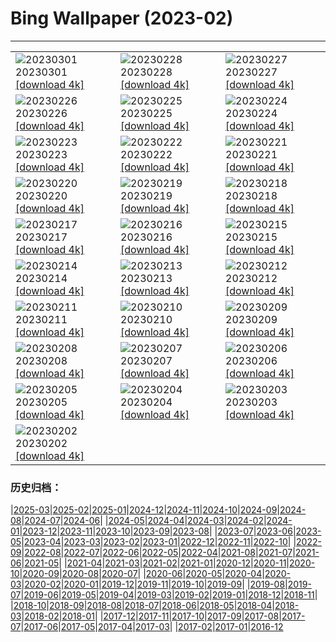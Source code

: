 # Bing Wallpaper (2023-02)
**************

<table><tr><td><img class="wallpaper" src="https://www.bing.com/th?id=OHR.LuebeckCityGate_DE-DE8410564862_1920x1080.jpg" alt="20230301"> 20230301 <a class="wallpaper_link" href="https://www.bing.com/th?id=OHR.LuebeckCityGate_DE-DE8410564862_UHD.jpg">[download 4k]</a></td><td><img class="wallpaper" src="https://www.bing.com/th?id=OHR.AtraniAmalfi_DE-DE5478327830_1920x1080.jpg" alt="20230228"> 20230228 <a class="wallpaper_link" href="https://www.bing.com/th?id=OHR.AtraniAmalfi_DE-DE5478327830_UHD.jpg">[download 4k]</a></td><td><img class="wallpaper" src="https://www.bing.com/th?id=OHR.PolarBearFrost_DE-DE6073981048_1920x1080.jpg" alt="20230227"> 20230227 <a class="wallpaper_link" href="https://www.bing.com/th?id=OHR.PolarBearFrost_DE-DE6073981048_UHD.jpg">[download 4k]</a></td></tr><tr><td><img class="wallpaper" src="https://www.bing.com/th?id=OHR.CanopyPeru_DE-DE4866151394_1920x1080.jpg" alt="20230226"> 20230226 <a class="wallpaper_link" href="https://www.bing.com/th?id=OHR.CanopyPeru_DE-DE4866151394_UHD.jpg">[download 4k]</a></td><td><img class="wallpaper" src="https://www.bing.com/th?id=OHR.BryceAnniv_DE-DE3264919137_1920x1080.jpg" alt="20230225"> 20230225 <a class="wallpaper_link" href="https://www.bing.com/th?id=OHR.BryceAnniv_DE-DE3264919137_UHD.jpg">[download 4k]</a></td><td><img class="wallpaper" src="https://www.bing.com/th?id=OHR.RichmondParkDuck_DE-DE8282627853_1920x1080.jpg" alt="20230224"> 20230224 <a class="wallpaper_link" href="https://www.bing.com/th?id=OHR.RichmondParkDuck_DE-DE8282627853_UHD.jpg">[download 4k]</a></td></tr><tr><td><img class="wallpaper" src="https://www.bing.com/th?id=OHR.ParisWinter_DE-DE2319621841_1920x1080.jpg" alt="20230223"> 20230223 <a class="wallpaper_link" href="https://www.bing.com/th?id=OHR.ParisWinter_DE-DE2319621841_UHD.jpg">[download 4k]</a></td><td><img class="wallpaper" src="https://www.bing.com/th?id=OHR.FriedensglockeFichtelberg_DE-DE0791222522_1920x1080.jpg" alt="20230222"> 20230222 <a class="wallpaper_link" href="https://www.bing.com/th?id=OHR.FriedensglockeFichtelberg_DE-DE0791222522_UHD.jpg">[download 4k]</a></td><td><img class="wallpaper" src="https://www.bing.com/th?id=OHR.MardiGrasNOLA_DE-DE2512685536_1920x1080.jpg" alt="20230221"> 20230221 <a class="wallpaper_link" href="https://www.bing.com/th?id=OHR.MardiGrasNOLA_DE-DE2512685536_UHD.jpg">[download 4k]</a></td></tr><tr><td><img class="wallpaper" src="https://www.bing.com/th?id=OHR.Itaimbezinho_DE-DE7568052813_1920x1080.jpg" alt="20230220"> 20230220 <a class="wallpaper_link" href="https://www.bing.com/th?id=OHR.Itaimbezinho_DE-DE7568052813_UHD.jpg">[download 4k]</a></td><td><img class="wallpaper" src="https://www.bing.com/th?id=OHR.MauiWhale_DE-DE2654887932_1920x1080.jpg" alt="20230219"> 20230219 <a class="wallpaper_link" href="https://www.bing.com/th?id=OHR.MauiWhale_DE-DE2654887932_UHD.jpg">[download 4k]</a></td><td><img class="wallpaper" src="https://www.bing.com/th?id=OHR.EbenIceCave_DE-DE2769796122_1920x1080.jpg" alt="20230218"> 20230218 <a class="wallpaper_link" href="https://www.bing.com/th?id=OHR.EbenIceCave_DE-DE2769796122_UHD.jpg">[download 4k]</a></td></tr><tr><td><img class="wallpaper" src="https://www.bing.com/th?id=OHR.BirdcountAllen_DE-DE9670864483_1920x1080.jpg" alt="20230217"> 20230217 <a class="wallpaper_link" href="https://www.bing.com/th?id=OHR.BirdcountAllen_DE-DE9670864483_UHD.jpg">[download 4k]</a></td><td><img class="wallpaper" src="https://www.bing.com/th?id=OHR.BerlinaleEroeffnung_DE-DE6394050974_1920x1080.jpg" alt="20230216"> 20230216 <a class="wallpaper_link" href="https://www.bing.com/th?id=OHR.BerlinaleEroeffnung_DE-DE6394050974_UHD.jpg">[download 4k]</a></td><td><img class="wallpaper" src="https://www.bing.com/th?id=OHR.HippoDayChobe_DE-DE9450104011_1920x1080.jpg" alt="20230215"> 20230215 <a class="wallpaper_link" href="https://www.bing.com/th?id=OHR.HippoDayChobe_DE-DE9450104011_UHD.jpg">[download 4k]</a></td></tr><tr><td><img class="wallpaper" src="https://www.bing.com/th?id=OHR.OtaruIgloo_DE-DE9255380929_1920x1080.jpg" alt="20230214"> 20230214 <a class="wallpaper_link" href="https://www.bing.com/th?id=OHR.OtaruIgloo_DE-DE9255380929_UHD.jpg">[download 4k]</a></td><td><img class="wallpaper" src="https://www.bing.com/th?id=OHR.MoonValley_DE-DE9146527929_1920x1080.jpg" alt="20230213"> 20230213 <a class="wallpaper_link" href="https://www.bing.com/th?id=OHR.MoonValley_DE-DE9146527929_UHD.jpg">[download 4k]</a></td><td><img class="wallpaper" src="https://www.bing.com/th?id=OHR.BoobyDarwinDay_DE-DE5337975937_1920x1080.jpg" alt="20230212"> 20230212 <a class="wallpaper_link" href="https://www.bing.com/th?id=OHR.BoobyDarwinDay_DE-DE5337975937_UHD.jpg">[download 4k]</a></td></tr><tr><td><img class="wallpaper" src="https://www.bing.com/th?id=OHR.DarkSkiesDV_DE-DE8887826731_1920x1080.jpg" alt="20230211"> 20230211 <a class="wallpaper_link" href="https://www.bing.com/th?id=OHR.DarkSkiesDV_DE-DE8887826731_UHD.jpg">[download 4k]</a></td><td><img class="wallpaper" src="https://www.bing.com/th?id=OHR.EpidaurusGreece_DE-DE1707916573_1920x1080.jpg" alt="20230210"> 20230210 <a class="wallpaper_link" href="https://www.bing.com/th?id=OHR.EpidaurusGreece_DE-DE1707916573_UHD.jpg">[download 4k]</a></td><td><img class="wallpaper" src="https://www.bing.com/th?id=OHR.LowerAntelopeAZ_DE-DE2106180406_1920x1080.jpg" alt="20230209"> 20230209 <a class="wallpaper_link" href="https://www.bing.com/th?id=OHR.LowerAntelopeAZ_DE-DE2106180406_UHD.jpg">[download 4k]</a></td></tr><tr><td><img class="wallpaper" src="https://www.bing.com/th?id=OHR.NorwayRestArea_DE-DE1771127643_1920x1080.jpg" alt="20230208"> 20230208 <a class="wallpaper_link" href="https://www.bing.com/th?id=OHR.NorwayRestArea_DE-DE1771127643_UHD.jpg">[download 4k]</a></td><td><img class="wallpaper" src="https://www.bing.com/th?id=OHR.MedievalLabro_DE-DE1367991913_1920x1080.jpg" alt="20230207"> 20230207 <a class="wallpaper_link" href="https://www.bing.com/th?id=OHR.MedievalLabro_DE-DE1367991913_UHD.jpg">[download 4k]</a></td><td><img class="wallpaper" src="https://www.bing.com/th?id=OHR.WaitangiFjordlandNP_DE-DE1132934646_1920x1080.jpg" alt="20230206"> 20230206 <a class="wallpaper_link" href="https://www.bing.com/th?id=OHR.WaitangiFjordlandNP_DE-DE1132934646_UHD.jpg">[download 4k]</a></td></tr><tr><td><img class="wallpaper" src="https://www.bing.com/th?id=OHR.MonarchPismo_DE-DE0674772608_1920x1080.jpg" alt="20230205"> 20230205 <a class="wallpaper_link" href="https://www.bing.com/th?id=OHR.MonarchPismo_DE-DE0674772608_UHD.jpg">[download 4k]</a></td><td><img class="wallpaper" src="https://www.bing.com/th?id=OHR.FeldbergSchnee_DE-DE7352246825_1920x1080.jpg" alt="20230204"> 20230204 <a class="wallpaper_link" href="https://www.bing.com/th?id=OHR.FeldbergSchnee_DE-DE7352246825_UHD.jpg">[download 4k]</a></td><td><img class="wallpaper" src="https://www.bing.com/th?id=OHR.QuebecFrontenac_DE-DE0168248973_1920x1080.jpg" alt="20230203"> 20230203 <a class="wallpaper_link" href="https://www.bing.com/th?id=OHR.QuebecFrontenac_DE-DE0168248973_UHD.jpg">[download 4k]</a></td></tr><tr><td><img class="wallpaper" src="https://www.bing.com/th?id=OHR.GroundhogThree_DE-DE9828216785_1920x1080.jpg" alt="20230202"> 20230202 <a class="wallpaper_link" href="https://www.bing.com/th?id=OHR.GroundhogThree_DE-DE9828216785_UHD.jpg">[download 4k]</a></td><td></td><td></td></tr></table>

### 历史归档：

|[2025-03](/../2025-03/2025-03.md)|[2025-02](/../2025-02/2025-02.md)|[2025-01](/../2025-01/2025-01.md)|[2024-12](/../2024-12/2024-12.md)|[2024-11](/../2024-11/2024-11.md)|[2024-10](/../2024-10/2024-10.md)|[2024-09](/../2024-09/2024-09.md)|[2024-08](/../2024-08/2024-08.md)|[2024-07](/../2024-07/2024-07.md)|[2024-06](/../2024-06/2024-06.md)|
|[2024-05](/../2024-05/2024-05.md)|[2024-04](/../2024-04/2024-04.md)|[2024-03](/../2024-03/2024-03.md)|[2024-02](/../2024-02/2024-02.md)|[2024-01](/../2024-01/2024-01.md)|[2023-12](/../2023-12/2023-12.md)|[2023-11](/../2023-11/2023-11.md)|[2023-10](/../2023-10/2023-10.md)|[2023-09](/../2023-09/2023-09.md)|[2023-08](/../2023-08/2023-08.md)|
|[2023-07](/../2023-07/2023-07.md)|[2023-06](/../2023-06/2023-06.md)|[2023-05](/../2023-05/2023-05.md)|[2023-04](/../2023-04/2023-04.md)|[2023-03](/../2023-03/2023-03.md)|[2023-02](/2023-02.md)|[2023-01](/../2023-01/2023-01.md)|[2022-12](/../2022-12/2022-12.md)|[2022-11](/../2022-11/2022-11.md)|[2022-10](/../2022-10/2022-10.md)|
|[2022-09](/../2022-09/2022-09.md)|[2022-08](/../2022-08/2022-08.md)|[2022-07](/../2022-07/2022-07.md)|[2022-06](/../2022-06/2022-06.md)|[2022-05](/../2022-05/2022-05.md)|[2022-04](/../2022-04/2022-04.md)|[2021-08](/../2021-08/2021-08.md)|[2021-07](/../2021-07/2021-07.md)|[2021-06](/../2021-06/2021-06.md)|[2021-05](/../2021-05/2021-05.md)|
|[2021-04](/../2021-04/2021-04.md)|[2021-03](/../2021-03/2021-03.md)|[2021-02](/../2021-02/2021-02.md)|[2021-01](/../2021-01/2021-01.md)|[2020-12](/../2020-12/2020-12.md)|[2020-11](/../2020-11/2020-11.md)|[2020-10](/../2020-10/2020-10.md)|[2020-09](/../2020-09/2020-09.md)|[2020-08](/../2020-08/2020-08.md)|[2020-07](/../2020-07/2020-07.md)|
|[2020-06](/../2020-06/2020-06.md)|[2020-05](/../2020-05/2020-05.md)|[2020-04](/../2020-04/2020-04.md)|[2020-03](/../2020-03/2020-03.md)|[2020-02](/../2020-02/2020-02.md)|[2020-01](/../2020-01/2020-01.md)|[2019-12](/../2019-12/2019-12.md)|[2019-11](/../2019-11/2019-11.md)|[2019-10](/../2019-10/2019-10.md)|[2019-09](/../2019-09/2019-09.md)|
|[2019-08](/../2019-08/2019-08.md)|[2019-07](/../2019-07/2019-07.md)|[2019-06](/../2019-06/2019-06.md)|[2019-05](/../2019-05/2019-05.md)|[2019-04](/../2019-04/2019-04.md)|[2019-03](/../2019-03/2019-03.md)|[2019-02](/../2019-02/2019-02.md)|[2019-01](/../2019-01/2019-01.md)|[2018-12](/../2018-12/2018-12.md)|[2018-11](/../2018-11/2018-11.md)|
|[2018-10](/../2018-10/2018-10.md)|[2018-09](/../2018-09/2018-09.md)|[2018-08](/../2018-08/2018-08.md)|[2018-07](/../2018-07/2018-07.md)|[2018-06](/../2018-06/2018-06.md)|[2018-05](/../2018-05/2018-05.md)|[2018-04](/../2018-04/2018-04.md)|[2018-03](/../2018-03/2018-03.md)|[2018-02](/../2018-02/2018-02.md)|[2018-01](/../2018-01/2018-01.md)|
|[2017-12](/../2017-12/2017-12.md)|[2017-11](/../2017-11/2017-11.md)|[2017-10](/../2017-10/2017-10.md)|[2017-09](/../2017-09/2017-09.md)|[2017-08](/../2017-08/2017-08.md)|[2017-07](/../2017-07/2017-07.md)|[2017-06](/../2017-06/2017-06.md)|[2017-05](/../2017-05/2017-05.md)|[2017-04](/../2017-04/2017-04.md)|[2017-03](/../2017-03/2017-03.md)|
|[2017-02](/../2017-02/2017-02.md)|[2017-01](/../2017-01/2017-01.md)|[2016-12](/../2016-12/2016-12.md)